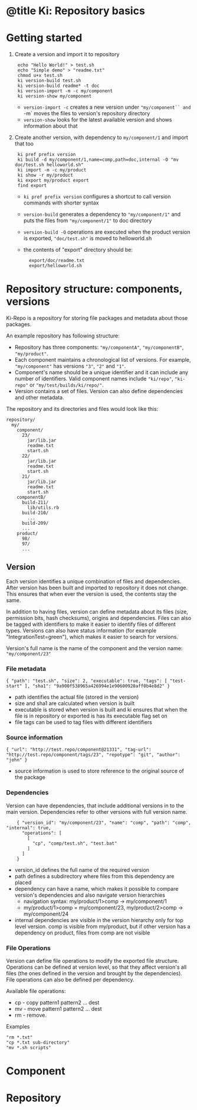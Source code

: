 # @title Ki: Repository basics

# Getting started

1. Create a version and import it to repository

        echo "Hello World!" > test.sh
        echo "Simple demo" > "readme.txt"
        chmod u+x test.sh
        ki version-build test.sh
        ki version-build readme* -t doc
        ki version-import -m -c my/component
        ki version-show my/component

    * `version-import -c` creates a new version under `"my/component`` and `-m` moves the files to version's repository directory
    * `version-show` looks for the latest available version and shows information about that

2. Create another version, with dependency to `my/component/1` and import that too

        ki pref prefix version
        ki build -d my/component/1,name=comp,path=doc,internal -O "mv doc/test.sh helloworld.sh"
        ki import -m -c my/product
        ki show -r my/product
        ki export my/product export
        find export

    * `ki pref prefix version` configures a shortcut to call version commands with shorter syntax
    * `version-build` generates a dependency to `"my/component/1"` and puts the files from `"my/component/1"` to doc directory
    * `version-build -O` operations are executed when the product version is exported, `"doc/test.sh"` is moved to helloworld.sh
    * the contents of "export" directory should be:

            export/doc/readme.txt
            export/helloworld.sh

# Repository structure: components, versions

Ki-Repo is a repository for storing file packages and metadata about those packages.

An example repository has following structure:

* Repository has three components: `"my/componentA"`, `"my/componentB"`, `"my/product"`.
* Each component maintains a chronological list of versions. For example, `"my/component"` has versions `"3"`, `"2"` and `"1"`.
* Component's name should be a unique identifier and it can include any number of identifiers. Valid component names include `"ki/repo"`, `"ki-repo"` or `"my/test/builds/ki/repo/"`.
* Version contains a set of files. Version can also define dependencies and other metadata.

The repository and its directories and files would look like this:

    repository/
      my/
        component/
          23/
            jar/lib.jar
            readme.txt
            start.sh
          22/
            jar/lib.jar
            readme.txt
            start.sh
          21/
            jar/lib.jar
            readme.txt
            start.sh
        componentB/
          build-211/
            lib/utils.rb
          build-210/
            ...
          build-209/
          ...
        product/
          98/
          97/
          ...

## Version

Each version identifies a unique combination of files and dependencies. After version has been built and imported to
repository it does not change. This ensures that when ever the version is used, the contents stay the same.

In addition to having files, version can define metadata about its files (size, permission bits, hash checksums), origins and dependencies.
Files can also be tagged with identifiers to make it easier to identify files of different types. Versions can also have status
information (for example "IntegrationTest=green"), which makes it easier to search for versions.

Version's full name is the name of the component and the version name: `"my/component/23"`

### File metadata

    { "path": "test.sh", "size": 2, "executable": true, "tags": [ "test-start" ], "sha1": "9a900f538965a426994e1e90600920aff0b4e8d2" }

* path identifies the actual file (stored in the version)
* size and sha1 are calculated when version is built
* executable is stored when version is built and ki ensures that when the file is in repository or exported is has its executable flag set on
* file tags can be used to tag files with different identifiers

### Source information

    { "url": "http://test.repo/component@21331", "tag-url": "http://test.repo/component/tags/23", "repotype": "git", "author": "john" }

* source information is used to store reference to the original source of the package

### Dependencies

Version can have dependencies, that include additional versions in to the main version. Dependencies refer to other
versions with full version name.

        { "version_id": "my/component/23", "name": "comp", "path": "comp", "internal": true,
          "operations": [
            [
              "cp", "comp/test.sh", "test.bat"
            ]
          ]
        }

* version_id defines the full name of the required version
* path defines a subdirectory where files from this dependency are placed
* dependency can have a name, which makes it possible to compare version's dependencies and also navigate version hierarchies
    * navigation syntax: my/product/1>comp -> my/component/1
    * my/product/1>comp = my/component/23, my/product/2>comp -> my/component/24
* internal dependencies are visible in the version hierarchy only for top level version. comp is visible from my/product,
but if other version has a dependency on product, files from comp are not visible

### File Operations

Version can define file operations to modify the exported file structure. Operations can be defined at version level, so
that they affect version's all files (the ones defined in the version and brought by the dependencies). File operations
can also be defined per dependency.

Available file operations:
* cp - copy pattern1 pattern2 ... dest
* mv - move pattern1 pattern2 ... dest
* rm - remove.

Examples

    "rm *.txt"
    "cp *.txt sub-directory"
    "mv *.sh scripts"

# Component

# Repository
